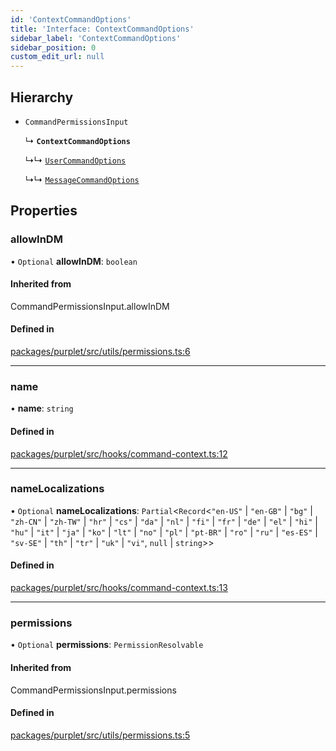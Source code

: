```yaml
---
id: 'ContextCommandOptions'
title: 'Interface: ContextCommandOptions'
sidebar_label: 'ContextCommandOptions'
sidebar_position: 0
custom_edit_url: null
---
```


## Hierarchy

- `CommandPermissionsInput`

  ↳ **`ContextCommandOptions`**

  ↳↳ [`UserCommandOptions`](UserCommandOptions.md)

  ↳↳ [`MessageCommandOptions`](MessageCommandOptions.md)

## Properties

### allowInDM

• `Optional` **allowInDM**: `boolean`

#### Inherited from

CommandPermissionsInput.allowInDM

#### Defined in

[packages/purplet/src/utils/permissions.ts:6](https://github.com/CRBT-Team/Purplet/blob/b72b1ee/packages/purplet/src/utils/permissions.ts#L6)

---

### name

• **name**: `string`

#### Defined in

[packages/purplet/src/hooks/command-context.ts:12](https://github.com/CRBT-Team/Purplet/blob/b72b1ee/packages/purplet/src/hooks/command-context.ts#L12)

---

### nameLocalizations

• `Optional` **nameLocalizations**: `Partial`<`Record`<`"en-US"` \| `"en-GB"` \| `"bg"` \| `"zh-CN"` \| `"zh-TW"` \| `"hr"` \| `"cs"` \| `"da"` \| `"nl"` \| `"fi"` \| `"fr"` \| `"de"` \| `"el"` \| `"hi"` \| `"hu"` \| `"it"` \| `"ja"` \| `"ko"` \| `"lt"` \| `"no"` \| `"pl"` \| `"pt-BR"` \| `"ro"` \| `"ru"` \| `"es-ES"` \| `"sv-SE"` \| `"th"` \| `"tr"` \| `"uk"` \| `"vi"`, `null` \| `string`\>\>

#### Defined in

[packages/purplet/src/hooks/command-context.ts:13](https://github.com/CRBT-Team/Purplet/blob/b72b1ee/packages/purplet/src/hooks/command-context.ts#L13)

---

### permissions

• `Optional` **permissions**: `PermissionResolvable`

#### Inherited from

CommandPermissionsInput.permissions

#### Defined in

[packages/purplet/src/utils/permissions.ts:5](https://github.com/CRBT-Team/Purplet/blob/b72b1ee/packages/purplet/src/utils/permissions.ts#L5)
